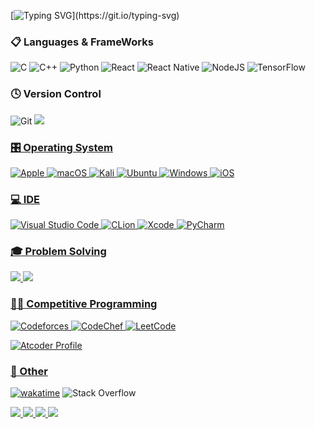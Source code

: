 [![Typing SVG](https://readme-typing-svg.demolab.com?font=Fira+Code&pause=1000&random=false&width=435&lines=Welcome+to+YECHAN+World!!)](https://git.io/typing-svg)


### 📋 Languages & FrameWorks
![C](https://img.shields.io/badge/c-%2300599C.svg?style=for-the-badge&logo=c&logoColor=white)  ![C++](https://img.shields.io/badge/c++-%2300599C.svg?style=for-the-badge&logo=c%2B%2B&logoColor=white)  ![Python](https://img.shields.io/badge/python-3670A0?style=for-the-badge&logo=python&logoColor=ffdd54)  ![React](https://img.shields.io/badge/react-%2320232a.svg?style=for-the-badge&logo=react&logoColor=%2361DAFB)  ![React Native](https://img.shields.io/badge/react_native-%2320232a.svg?style=for-the-badge&logo=react&logoColor=%2361DAFB)  ![NodeJS](https://img.shields.io/badge/node.js-6DA55F?style=for-the-badge&logo=node.js&logoColor=white)  ![TensorFlow](https://img.shields.io/badge/TensorFlow-%23FF6F00.svg?style=for-the-badge&logo=TensorFlow&logoColor=white)



### 🕓 Version Control
![Git](https://img.shields.io/badge/git-%23F05033.svg?style=for-the-badge&logo=git&logoColor=white)  <a href="https://github.com/yechan6855"><img src="https://img.shields.io/badge/github-%23121011.svg?style=for-the-badge&logo=github&logoColor=white">



### 🎛️ Operating System
![Apple](https://img.shields.io/badge/Apple-%23000000.svg?style=for-the-badge&logo=apple&logoColor=white)  ![macOS](https://img.shields.io/badge/mac%20os-000000?style=for-the-badge&logo=macos&logoColor=F0F0F0)  ![Kali](https://img.shields.io/badge/Kali-268BEE?style=for-the-badge&logo=kalilinux&logoColor=white)  ![Ubuntu](https://img.shields.io/badge/Ubuntu-E95420?style=for-the-badge&logo=ubuntu&logoColor=white)  ![Windows](https://img.shields.io/badge/Windows-0078D6?style=for-the-badge&logo=windows&logoColor=white)  ![iOS](https://img.shields.io/badge/iOS-000000?style=for-the-badge&logo=ios&logoColor=white)

### 💻 IDE
![Visual Studio Code](https://img.shields.io/badge/Visual%20Studio%20Code-0078d7.svg?style=for-the-badge&logo=visual-studio-code&logoColor=white)  ![CLion](https://img.shields.io/badge/CLion-black?style=for-the-badge&logo=clion&logoColor=white)  ![Xcode](https://img.shields.io/badge/Xcode-007ACC?style=for-the-badge&logo=Xcode&logoColor=white)  ![PyCharm](https://img.shields.io/badge/pycharm-143?style=for-the-badge&logo=pycharm&logoColor=black&color=black&labelColor=green)

### 🎓 Problem Solving
<img src="https://img.shields.io/static/v1?label=&message=BOJ&color=blue">  <img src="https://img.shields.io/static/v1?label=Solved&message=AC&color=green">  


### 🧑‍💻 Competitive Programming
![Codeforces](https://img.shields.io/badge/Codeforces-445f9d?style=for-the-badge&logo=Codeforces&logoColor=white)  ![CodeChef](https://img.shields.io/badge/CodeChef-%23964B00.svg?style=for-the-badge&logo=CodeChef&logoColor=white)  ![LeetCode](https://img.shields.io/badge/LeetCode-000000?style=for-the-badge&logo=LeetCode&logoColor=#d16c06)

![Atcoder Profile](https://atcoder-badge.kro.kr?id=red6855)

### 🥅 Other
[![wakatime](https://wakatime.com/badge/user/d5bed420-0b8f-4ff8-be13-4d8c4ca12459.svg)](https://wakatime.com/@d5bed420-0b8f-4ff8-be13-4d8c4ca12459)  ![Stack Overflow](https://img.shields.io/badge/-Stackoverflow-FE7A16?style=for-the-badge&logo=stack-overflow&logoColor=white)


<a href="https://yechan1209.tistory.com/"><img src="https://img.shields.io/badge/Blogger-FF5722?style=for-the-badge&logo=blogger&logoColor=white">  <a href="https://yechan6855.notion.site/c58b918683e149ed9671cffbfdb4bbaa?pvs=4"><img src="https://img.shields.io/badge/Notion-%23000000.svg?style=for-the-badge&logo=notion&logoColor=white">  <a href="https://www.discord.com/users/432406936831393804"><img src="https://img.shields.io/badge/Discord-%235865F2.svg?style=for-the-badge&logo=discord&logoColor=white">  <a href="https://www.instagram.com/implementation.24k?igsh=MWk0enN0YmlzMTM5dg%3D%3D&utm_source=qr"><img src="https://img.shields.io/badge/Instagram-%23E4405F.svg?style=for-the-badge&logo=Instagram&logoColor=white">
